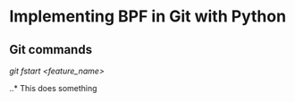 # Implementing BPF in Git with Python

## Git commands

*git fstart \<feature_name\>*

..* This does something